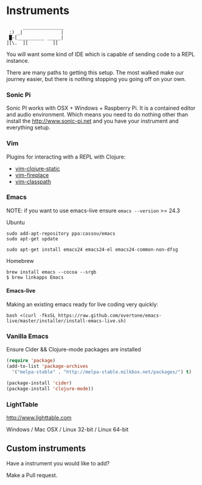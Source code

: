 # Instruments

```
      _______________
 :) _|              |
 █-[__________ _____|
][\.  ][         ][
```

You will want some kind of IDE which is capable of sending code to a REPL instance.

There are many paths to getting this setup.
The most walked make our journey easier,
but there is nothing stopping you going off on your own.

### Sonic Pi

Sonic PI works with OSX + Windows + Raspberry Pi. It is a contained editor and audio environment. Which means you need to do nothing other than install the http://www.sonic-pi.net and you have your instrument and everything setup.

### Vim

Plugins for interacting with a REPL with Clojure:

* [vim-clojure-static](https://github.com/guns/vim-clojure-static)
* [vim-fireplace](https://github.com/tpope/vim-fireplace)
* [vim-classpath](https://github.com/tpope/vim-classpath)


### Emacs

NOTE: if you want to use emacs-live ensure `emacs --version` >= 24.3

Ubuntu

```shell
sudo add-apt-repository ppa:cassou/emacs
sudo apt-get update

sudo apt-get install emacs24 emacs24-el emacs24-common-non-dfsg
````

Homebrew

```shell
brew install emacs --cocoa --srgb
$ brew linkapps Emacs
```

#### Emacs-live

Making an existing emacs ready for live coding very quickly:

```shell
bash <(curl -fksSL https://raw.github.com/overtone/emacs-live/master/installer/install-emacs-live.sh)
```

### Vanilla Emacs

Ensure Cider && Clojure-mode packages are installed

```lisp
(require 'package)
(add-to-list 'package-archives
  '("melpa-stable" . "http://melpa-stable.milkbox.net/packages/") t)

(package-install 'cider)
(package-install 'clojure-mode))
```

### LightTable

http://www.lighttable.com

Windows / Mac OSX / Linux 32-bit / Linux 64-bit

## Custom instruments

Have a instrument you would like to add?

Make a Pull request.

